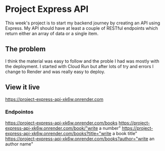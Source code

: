 # Project Express API

This week's project is to start my backend journey by creating an API using Express. My API should have at least a couple of RESTful endpoints which return either an array of data or a single item.

## The problem

I think the material was easy to follow and the proble I had was mostly with the deployment. I started with Cloud Run but after lots of try and errors I change to Render and was really easy to deploy.

## View it live

https://project-express-api-xk6w.onrender.com

### Endpointos

https://project-express-api-xk6w.onrender.com/books
https://project-express-api-xk6w.onrender.com/book/"write a number"
https://project-express-api-xk6w.onrender.com/books?title="write a book title"
https://project-express-api-xk6w.onrender.com/books?author="write an author name"
